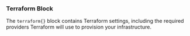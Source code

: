### Terraform Block
The `terraform{}` block contains Terraform settings, including the required providers Terraform will use to provision your infrastructure.